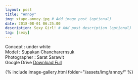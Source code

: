 ```yaml
---
layout: post
title: "Annoy"
img: xtapo-annoy.jpg # Add image post (optional)
date: 2018-08-01 06:25:00
description: Sexy Girl! # Add post description (optional)
tag: [sexy]
---
```

Concept : under white  
Model : Supakan Chancharernsuk  
Photographer : Sarat Sarawit                   
Google Drive [Download Full](http://gestyy.com/e0G0P9)

{% include image-gallery.html folder="/assets/img/annoy/" %}
